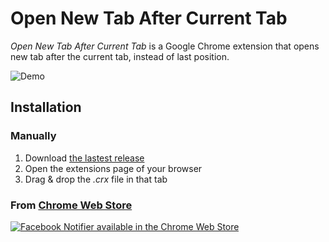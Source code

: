 Open New Tab After Current Tab
==============================

_Open New Tab After Current Tab_ is a Google Chrome extension that opens new tab after the current tab, instead of last position.

![Demo](https://github.com/Narno/Open-New-Tab-After-Current-Tab/blob/gif/docs/Open-New-Tab-After-Current-Tab.gif)

Installation
------------

### Manually

1. Download [the lastest release](https://github.com/Narno/Open-New-Tab-After-Current-Tab/releases)
2. Open the extensions page of your browser
3. Drag & drop the _.crx_ file in that tab

### From [Chrome Web Store](https://chrome.google.com/webstore/detail/open-new-tab-after-curren/mmcgnaachjapbbchcpjihhgjhpfcnoan)  
[![Facebook Notifier available in the Chrome Web Store](https://developer.chrome.com/webstore/images/ChromeWebStore_BadgeWBorder_v2_206x58.png)](https://chrome.google.com/webstore/detail/open-new-tab-after-curren/mmcgnaachjapbbchcpjihhgjhpfcnoan)

